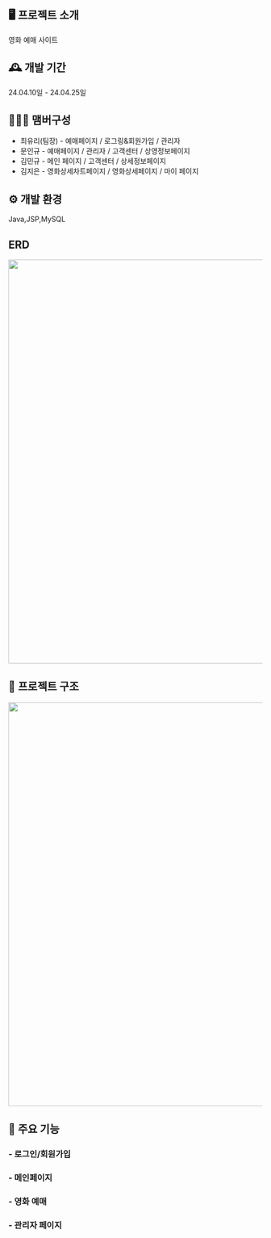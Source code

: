 ## 🖥️ 프로젝트 소개
영화 예매 사이트

## 🕰️ 개발 기간
24.04.10일 - 24.04.25일

## 🧑‍🤝‍🧑 맴버구성
* 최유리(팀장) - 예매페이지 / 로그링&회원가입 / 관리자
* 문인규 - 예매페이지 / 관리자 / 고객센터 / 상영정보페이지
* 김민규 - 메인 페이지 / 고객센터 / 상세정보페이지
* 김지은 - 영화상세차트페이지 / 영화상세페이지 / 마이 페이지

## ⚙️ 개발 환경
Java,JSP,MySQL

## ERD
<img src="https://github.com/Glass-Yul/Semi-Project/assets/98271218/efab8b19-5d47-4797-b188-05994a7448b1" width="800">

## 📑 프로젝트 구조
<img src=https://github.com/Glass-Yul/Semi-Project/assets/108393569/cd94df23-3961-4482-bf52-f896b5152e2d width="800">

## 📌 주요 기능
### - 로그인/회원가입
### - 메인페이지
### - 영화 예매
### - 관리자 페이지
